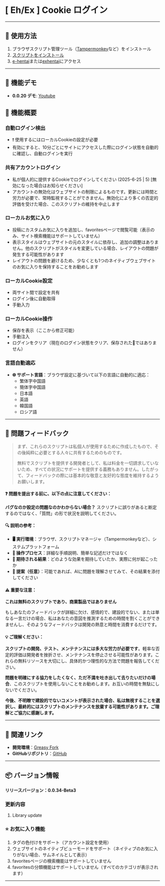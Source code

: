 # **[ Eh/Ex ] Cookie ログイン**

---

## **👻 使用方法**

1. ブラウザスクリプト管理ツール（[Tampermonkey](https://chrome.google.com/webstore/detail/tampermonkey/dhdgffkkebhmkfjojejmpbldmpobfkfo)など）をインストール
2. [スクリプトをインストール](https://update.greasyfork.org/scripts/470710/%5BEEx-Hentai%5D%20AutoLogin.user.js)
3. [e-hentai](https://e-hentai.org/)または[exhentai](https://exhentai.org/)にアクセス

---

## **👀 機能デモ**

- **0.0.20 デモ**: [Youtube](https://www.youtube.com/watch?v=NOidYkgINY8)


## **📜 機能概要**

### **自動ログイン検出**
- ❗️ 使用するにはローカルCookieの設定が必要
- 有効にすると、10分ごとにサイトにアクセスした際にログイン状態を自動的に確認し、自動ログインを実行

### **共有アカウントログイン**
- 私が個人的に提供するCookieでログインしてください (2025-6-25 | 5) [無効になった場合はお知らせください]
- アカウントの無効化はウェブサイトの制限によるものです。更新には時間と労力が必要で、常時監視することができません。無効化により多くの否定的評価を受けた場合、このスクリプトの維持を中止します

### **ローカルお気に入り**
- 投稿にカスタムお気に入りを追加し、favoritesページで閲覧可能（表示のみ、サイト検索機能はサポートしていません）
- 表示スタイルはウェブサイトの元のスタイルに依存し、追加の調整はありません。他のスクリプトがスタイルを変更している場合、レイアウトの問題が発生する可能性があります
- レイアウトの問題を避けるため、少なくとも1つのネイティブウェブサイトのお気に入りを保持することをお勧めします

### **ローカルCookie設定**
- 両サイト間で設定を共有
- ログイン後に自動取得
- 手動入力

### **ローカルCookie操作**
- 保存を表示（ここから修正可能）
- 手動注入
- ログインをクリア（現在のログイン状態をクリア、保存された🍪ではありません）

### **言語自動適応**
- **🌐 サポート言語**：ブラウザ設定に基づいて以下の言語に自動的に適応：
  - 繁体字中国語
  - 簡体字中国語
  - 日本語
  - 英語
  - 韓国語
  - ロシア語

---

## 📣 問題フィードバック

> まず、これらのスクリプトは私個人が使用するために作成したもので、その後純粋に必要とする人々に共有するためのものです。
>
> 無料でスクリプトを提供する開発者として、私は料金を一切請求していないため、すべての状況にサポートを提供する義務もありません。したがって、フィードバックの際には基本的な敬意と友好的な態度を維持するようお願いします。

#### ❓ 問題を提出する前に、以下の点に注意してください：

**バグなのか設定の問題なのかわからない場合？** スクリプトに誤りがあると断定するのではなく、「質問」の形で状況を説明してください。

#### 🔍 説明の参考：

- **🖥️ 実行環境**：ブラウザ、スクリプトマネージャ（Tampermonkeyなど）、システムプラットフォーム
- **🧭 操作プロセス**：詳細な手順説明、簡単な記述だけではなく
- **🎯 期待される結果**：どのような効果を期待していたか、実際に何が起こったか
- **🤖 提案（任意）**：可能であれば、AIに問題を理解させてみて、その結果を添付してください

#### ⚠️ 重要な注意：

**これは無料のスクリプトであり、商業製品ではありません**

もしあなたのフィードバックが詳細に欠け、感情的で、建設的でない、または単なる一言だけの場合、私はあなたの意図を推測するための時間を割くことができませんし、そのようなフィードバックは開発の熱意と時間を消費するだけです。

#### 💡 ご理解ください：

**スクリプトの開発、テスト、メンテナンスには多大な労力が必要です**。軽率な否定的評価は開発者を挫折させ、メンテナンスを停止させる可能性があります。これらの無料リソースを大切にし、具体的かつ理性的な方法で問題を報告してください。

**問題を明確にする協力をしたくなく、ただ不満を吐き出して去りたいだけの場合**、このスクリプトを使用しないことをお勧めします。お互いの時間を無駄にしないでください。

**今後、不明瞭で建設的でないコメントが表示された場合、私は無視することを選択し、最終的にはスクリプトのメンテナンスを放棄する可能性があります。ご理解とご協力に感謝します。**

---

## **🔗 関連リンク**

- **開発環境**：[Greasy Fork](https://greasyfork.org/zh-TW/users/989635-canaan-hs)  
- **GitHubリポジトリ**：[GitHub](https://github.com/Canaan-HS/MonkeyScript/tree/main/ExAutoLogin)

---

## **📦 バージョン情報**

**リリースバージョン：0.0.34-Beta3**

### **更新内容**
1. Library update

### **⭐ お気に入り機能**
1. タグの色付けをサポート（アカウント設定を使用）
2. ウェブサイトのネイティブビューモードをサポート（ネイティブのお気に入りがない場合、サムネイルとして表示）
3. favoritesページの検索機能はサポートしていません
4. favoritesの分類機能はサポートしていません（すべてのカテゴリが表示されます）

---